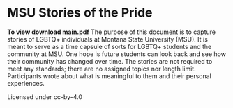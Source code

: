 # MSU Stories of the Pride
**To view download main.pdf**
The purpose of this document is to capture stories of LGBTQ+ individuals at 
Montana State University (MSU). It is meant to serve as a time capsule of sorts 
for LGBTQ+ students and the community at MSU. One hope is future students can 
look back and see how their community has changed over time. The stories are 
not required to meet any standards; there are no assigned topics nor length 
limit. Participants wrote about what is meaningful to them and their personal 
experiences.  

Licensed under cc-by-4.0
